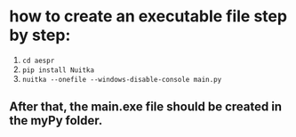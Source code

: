 # how to create an executable file step by step:
1.  ``cd aespr``
7. ``pip install Nuitka``
11. ``nuitka --onefile --windows-disable-console main.py``
## After that, the main.exe file should be created in the myPy folder.